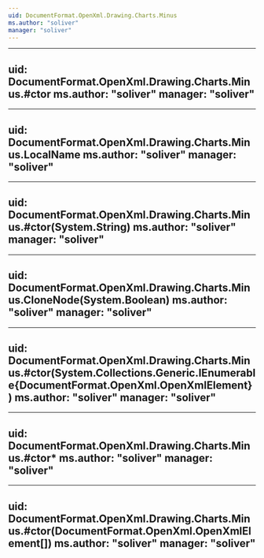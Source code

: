 ```yaml
---
uid: DocumentFormat.OpenXml.Drawing.Charts.Minus
ms.author: "soliver"
manager: "soliver"
---
```


---
uid: DocumentFormat.OpenXml.Drawing.Charts.Minus.#ctor
ms.author: "soliver"
manager: "soliver"
---

---
uid: DocumentFormat.OpenXml.Drawing.Charts.Minus.LocalName
ms.author: "soliver"
manager: "soliver"
---

---
uid: DocumentFormat.OpenXml.Drawing.Charts.Minus.#ctor(System.String)
ms.author: "soliver"
manager: "soliver"
---

---
uid: DocumentFormat.OpenXml.Drawing.Charts.Minus.CloneNode(System.Boolean)
ms.author: "soliver"
manager: "soliver"
---

---
uid: DocumentFormat.OpenXml.Drawing.Charts.Minus.#ctor(System.Collections.Generic.IEnumerable{DocumentFormat.OpenXml.OpenXmlElement})
ms.author: "soliver"
manager: "soliver"
---

---
uid: DocumentFormat.OpenXml.Drawing.Charts.Minus.#ctor*
ms.author: "soliver"
manager: "soliver"
---

---
uid: DocumentFormat.OpenXml.Drawing.Charts.Minus.#ctor(DocumentFormat.OpenXml.OpenXmlElement[])
ms.author: "soliver"
manager: "soliver"
---
